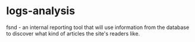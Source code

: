 # logs-analysis
fsnd - an internal reporting tool that will use information from the database to discover what kind of articles the site's readers like.
